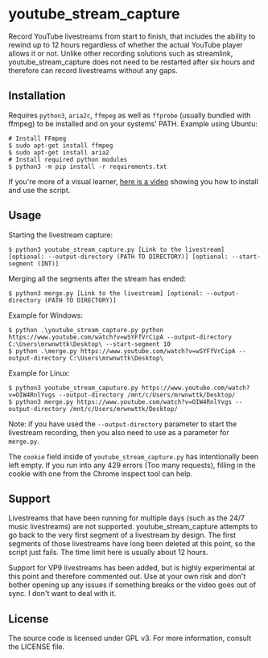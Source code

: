 # youtube_stream_capture
Record YouTube livestreams from start to finish, that includes the ability to rewind up to 12 hours regardless of whether the actual YouTube player allows it or not. Unlike other recording solutions such as streamlink, youtube_stream_capture does not need to be restarted after six hours and therefore can record livestreams without any gaps.

## Installation
Requires `python3`, `aria2c`, `ffmpeg` as well as `ffprobe` (usually bundled with ffmpeg) to be installed and on your systems' PATH.
Example using Ubuntu:
```
# Install FFmpeg
$ sudo apt-get install ffmpeg
$ sudo apt-get install aria2
# Install required python modules
$ python3 -m pip install -r requirements.txt
```

If you're more of a visual learner, [here is a video](https://www.youtube.com/watch?v=vsLhLB7-LV0) showing you how to install and use the script.

## Usage
Starting the livestream capture:
```
$ python3 youtube_stream_capture.py [Link to the livestream] [optional: --output-directory (PATH TO DIRECTORY)] [optional: --start-segment (INT)]
```

Merging all the segments after the stream has ended:
```
$ python3 merge.py [Link to the livestream] [optional: --output-directory (PATH TO DIRECTORY)]
```

Example for Windows:
```
$ python .\youtube_stream_capture.py python https://www.youtube.com/watch?v=wSYFfVrCipA --output-directory C:\Users\mrwnwttk\Desktop\ --start-segment 10
$ python .\merge.py https://www.youtube.com/watch?v=wSYFfVrCipA --output-directory C:\Users\mrwnwttk\Desktop\
```

Example for Linux:
```
$ python3 youtube_stream_caputure.py https://www.youtube.com/watch?v=OIW4RnlYvgs --output-directory /mnt/c/Users/mrwnwttk/Desktop/
$ python3 merge.py https://www.youtube.com/watch?v=OIW4RnlYvgs --output-directory /mnt/c/Users/mrwnwttk/Desktop/
```

Note: if you have used the `--output-directory` parameter to start the livestream recording, then you also need to use as a parameter for `merge.py`.


The `cookie` field inside of `youtube_stream_capture.py` has intentionally been left empty. If you run into any 429 errors (Too many requests), filling in the cookie with one from the Chrome inspect tool can help.

## Support
Livestreams that have been running for multiple days (such as the 24/7 music livestreams) are not supported. youtube_stream_capture attempts to go back to the very first segment of a livestream by design. The first segments of those livestreams have long been deleted at this point, so the script just fails. The time limit here is usually about 12 hours.

Support for VP9 livestreams has been added, but is highly experimental at this point and therefore commented out. Use at your own risk and don't bother opening up any issues if something breaks or the video goes out of sync. I don't want to deal with it.

## License
The source code is licensed under GPL v3. For more information, consult the LICENSE file.
